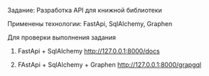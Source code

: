 Задание:
Разработка API для книжной библиотеки

Применены технологии:
FastApi, SqlAlchemy, Graphen

Для проверки выполнения задания

1. FastApi + SqlAlchemy
   http://127.0.0.1:8000/docs

2. FAstApi + SqlAlchemy + Graphen
   http://127.0.0.1:8000/grapgql
